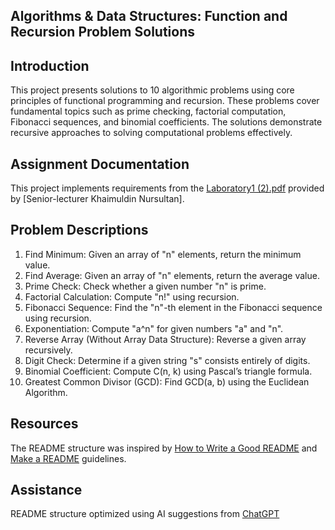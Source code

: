 ## Algorithms & Data Structures: Function and Recursion Problem Solutions

## Introduction
This project presents solutions to 10 algorithmic problems using core principles of functional programming and recursion. These problems cover fundamental topics such as prime checking, factorial computation, Fibonacci sequences, and binomial coefficients. The solutions demonstrate recursive approaches to solving computational problems effectively.

## Assignment Documentation
This project implements requirements from the [Laboratory1 (2).pdf](https://github.com/user-attachments/files/19510042/Laboratory1.2.pdf) provided by [Senior-lecturer Khaimuldin Nursultan].

## Problem Descriptions
1. Find Minimum: Given an array of "n" elements, return the minimum value.
2. Find Average: Given an array of "n" elements, return the average value.
3. Prime Check: Check whether a given number "n" is prime.
4. Factorial Calculation: Compute "n!" using recursion.
5. Fibonacci Sequence: Find the "n"-th element in the Fibonacci sequence using recursion.
6. Exponentiation: Compute "a^n" for given numbers "a" and "n".
7. Reverse Array (Without Array Data Structure): Reverse a given array recursively.
8. Digit Check: Determine if a given string "s" consists entirely of digits.
9. Binomial Coefficient: Compute C(n, k) using Pascal’s triangle formula.
10. Greatest Common Divisor (GCD): Find GCD(a, b) using the Euclidean Algorithm.

## Resources  
The README structure was inspired by [How to Write a Good README](https://www.makeareadme.com/) and [Make a README](https://www.makeareadme.com/) guidelines.

## Assistance  
README structure optimized using AI suggestions from [ChatGPT](https://chatgpt.com/)
